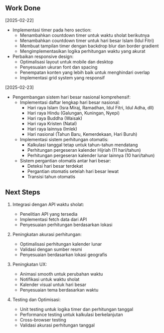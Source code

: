 ## Work Done

[2025-02-22]
- Implementasi timer pada hero section:
  - Menambahkan countdown timer untuk waktu sholat berikutnya
  - Menambahkan countdown timer untuk hari besar Islam (Idul Fitri)
  - Membuat tampilan timer dengan backdrop blur dan border gradient
  - Mengimplementasikan logika perhitungan waktu yang akurat
- Perbaikan responsive design:
  - Optimalisasi layout untuk mobile dan desktop
  - Penyesuaian ukuran font dan spacing
  - Penempatan konten yang lebih baik untuk menghindari overlap
  - Implementasi grid system yang responsif

[2025-02-23]
- Pengembangan sistem hari besar nasional komprehensif:
  - Implementasi daftar lengkap hari besar nasional:
    - Hari raya Islam (Isra Miraj, Ramadhan, Idul Fitri, Idul Adha, dll)
    - Hari raya Hindu (Galungan, Kuningan, Nyepi)
    - Hari raya Buddha (Waisak)
    - Hari raya Kristen (Natal)
    - Hari raya lainnya (Imlek)
    - Hari nasional (Tahun Baru, Kemerdekaan, Hari Buruh)
  - Implementasi sistem perhitungan otomatis:
    - Kalkulasi tanggal tetap untuk tahun-tahun mendatang
    - Perhitungan pergeseran kalender Hijriah (11 hari/tahun)
    - Perhitungan pergeseran kalender lunar lainnya (10 hari/tahun)
  - Sistem pergantian otomatis antar hari besar:
    - Deteksi hari besar terdekat
    - Pergantian otomatis setelah hari besar lewat
    - Transisi tahun otomatis

## Next Steps
1. Integrasi dengan API waktu sholat:
   - Penelitian API yang tersedia
   - Implementasi fetch data dari API
   - Penyesuaian perhitungan berdasarkan lokasi

2. Peningkatan akurasi perhitungan:
   - Optimalisasi perhitungan kalender lunar
   - Validasi dengan sumber resmi
   - Penyesuaian berdasarkan lokasi geografis

3. Peningkatan UX:
   - Animasi smooth untuk perubahan waktu
   - Notifikasi untuk waktu sholat
   - Kalender visual untuk hari besar
   - Penyesuaian tema berdasarkan waktu

4. Testing dan Optimisasi:
   - Unit testing untuk logika timer dan perhitungan tanggal
   - Performance testing untuk kalkulasi berkelanjutan
   - Cross-browser testing
   - Validasi akurasi perhitungan tanggal